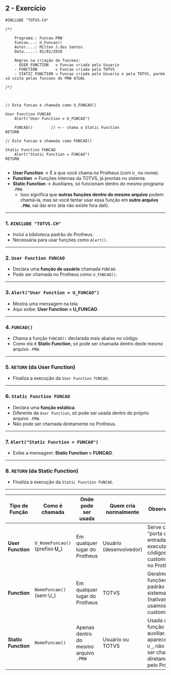 ## 2 - Exercício
```prw
#INCLUDE "TOTVS.CH"

/*/
 
    Programa.: Funcao.PRW
    Funcao...: U_Funcao()
    Autor....: Milton J.dos Santos
    Data.....: 01/01/2020

    Regras na criação de funcoes:
    - USER FUNCTION   = Funcao criada pelo Usuario
    - FUNCTION        = Funcao criada pela TOTVS
    - STATIC FUNCTION = Funcao criada pelo Usuario e pela TOTVS, porém só vista pelas funcoes do PRW ATUAL

/*/



// Esta funcao e chamada como U_FUNCAO()

User Function FUNCAO
	Alert("User Function = U_FUNCAO")

	FUNCAO()        // <-- chama a Static Function
RETURN

// Esta funcao e chamada como FUNCAO()

Static Function FUNCAO
	Alert("Static Function = FUNCAO")
RETURN


```

- **User Function** → É a que você chama no Protheus (com `U_` no nome).
- **Function** → Funções internas da TOTVS, já prontas no sistema.
- **Static Function** → Auxiliares, só funcionam dentro do mesmo programa `.PRW`.
	- Isso significa que **outras funções dentro do mesmo arquivo** podem chamá-la, mas se você tentar usar essa função em **outro arquivo `.PRW`**, vai dar erro (ela não existe fora dali).

---

### **1. `#INCLUDE "TOTVS.CH"`**
- Inclui a biblioteca padrão do Protheus.
- Necessária para usar funções como `Alert()`.
---

### **2. `User Function FUNCAO`**
- Declara uma **função de usuário** chamada `FUNCAO`.
- Pode ser chamada no Protheus como `U_FUNCAO()`.
---

### **3. `Alert("User Function = U_FUNCAO")`**
- Mostra uma mensagem na tela.
- Aqui exibe: **User Function = U_FUNCAO**.
---

### **4. `FUNCAO()`**
- Chama a função `FUNCAO()` declarada mais abaixo no código.
- Como ela é **Static Function**, só pode ser chamada dentro deste mesmo arquivo `.PRW`.
---

### **5. `RETURN` (da User Function)**
- Finaliza a execução da `User Function FUNCAO`.
---

### **6. `Static Function FUNCAO`**
- Declara uma **função estática**.
- Diferente da `User Function`, só pode ser usada dentro do próprio arquivo `.PRW`.
- Não pode ser chamada diretamente no Protheus.
---

### **7. `Alert("Static Function = FUNCAO")`**
- Exibe a mensagem: **Static Function = FUNCAO**.
---

### **8. `RETURN` (da Static Function)**
- Finaliza a execução da `Static Function FUNCAO`.

---

|Tipo de Função|Como é chamada|Onde pode ser usada|Quem cria normalmente|Observações|
|---|---|---|---|---|
|**User Function**|`U_NomeFuncao()` (prefixo **U_**)|Em qualquer lugar do Protheus|Usuário (desenvolvedor)|Serve como “porta de entrada” para executar códigos customizados no Protheus.|
|**Function**|`NomeFuncao()` (sem U_)|Em qualquer lugar do Protheus|TOTVS|Geralmente funções padrão do sistema (nativas). Não usamos para customização.|
|**Static Function**|`NomeFuncao()`|Apenas dentro do mesmo arquivo `.PRW`|Usuário ou TOTVS|Usada como função auxiliar. Não aparece como `U_`, não pode ser chamada diretamente pelo Protheus.|